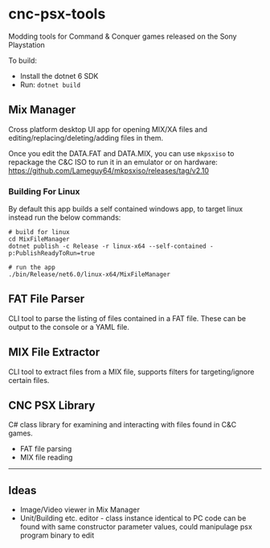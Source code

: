 # cnc-psx-tools

Modding tools for Command &amp; Conquer games released on the Sony Playstation

To build:

- Install the dotnet 6 SDK
- Run: `dotnet build`

## Mix Manager

Cross platform desktop UI app for opening MIX/XA files and editing/replacing/deleting/adding files in them. 

Once you edit the DATA.FAT and DATA.MIX, you can use `mkpsxiso` to repackage the C&C ISO to run it in an emulator or on hardware: https://github.com/Lameguy64/mkpsxiso/releases/tag/v2.10

### Building For Linux

By default this app builds a self contained windows app, to target linux instead run the below commands:

```
# build for linux
cd MixFileManager
dotnet publish -c Release -r linux-x64 --self-contained -p:PublishReadyToRun=true

# run the app
./bin/Release/net6.0/linux-x64/MixFileManager
```

## FAT File Parser

CLI tool to parse the listing of files contained in a FAT file. These can be output to the console or a YAML file.

## MIX File Extractor

CLI tool to extract files from a MIX file, supports filters for targeting/ignore certain files.

## CNC PSX Library

C# class library for examining and interacting with files found in C&C games.

- FAT file parsing
- MIX file reading

---

## Ideas

- Image/Video viewer in Mix Manager
- Unit/Building etc. editor - class instance identical to PC code can be found with same constructor parameter values, could manipulage psx program binary to edit
